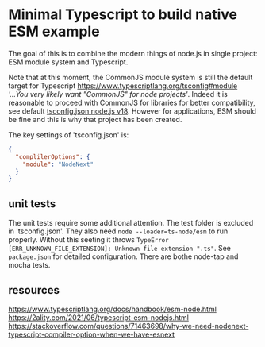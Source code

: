 # Minimal Typescript to build native ESM example

The goal of this is to combine the modern things of node.js in single project:
ESM module system and Typescript.

Note that at this moment, the CommonJS module system is still the default target
for Typescript https://www.typescriptlang.org/tsconfig#module _'...You very
likely want "CommonJS" for node projects'_. Indeed it is reasonable to proceed
with CommonJS for libraries for better compatibility, see default
[tsconfig.json node.js v18](https://github.com/tsconfig/bases/blob/main/bases/node18.json).
However for applications, ESM should be fine and this is why that project has
been created.

The key settings of 'tsconfig.json' is:

```json
{
  "complilerOptions": {
    "module": "NodeNext"
  }
}
```

## unit tests

The unit tests require some additional attention. The test folder is excluded in
'tsconfig.json'. They also need `node --loader=ts-node/esm` to run properly.
Without this seeting it throws
`TypeError [ERR_UNKNOWN_FILE_EXTENSION]: Unknown file extension ".ts"`. See
`package.json` for detailed configuration. There are bothe node-tap and mocha
tests.

## resources

https://www.typescriptlang.org/docs/handbook/esm-node.html
https://2ality.com/2021/06/typescript-esm-nodejs.html
https://stackoverflow.com/questions/71463698/why-we-need-nodenext-typescript-compiler-option-when-we-have-esnext
